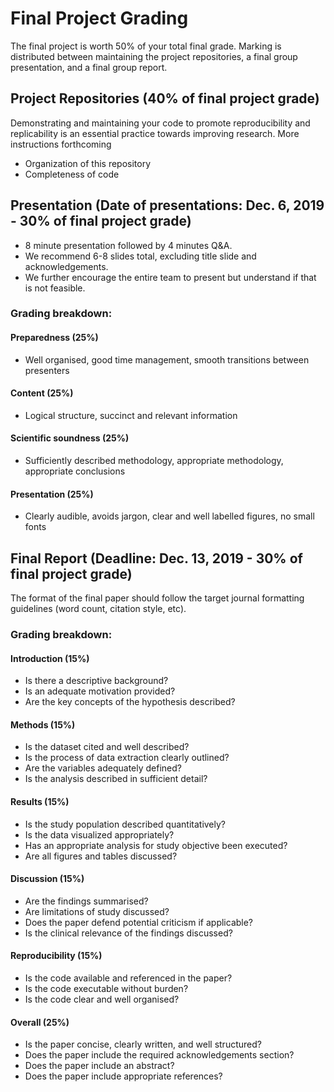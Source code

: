 # Final Project Grading

The final project is worth 50% of your total final grade. Marking is  distributed between maintaining the project repositories, a final group presentation, and a final group report.

## Project Repositories (40% of final project grade)
Demonstrating and maintaining your code to promote reproducibility and replicability is an essential practice towards improving research. More instructions forthcoming
- Organization of this repository
- Completeness of code

## Presentation (Date of presentations: Dec. 6, 2019 -	30% of final project grade)
- 8 minute presentation followed by 4 minutes Q&A.
- We recommend 6-8 slides total, excluding title slide and acknowledgements.
- We further encourage the entire team to present but understand if that is not feasible.

### Grading breakdown:

#### Preparedness (25%)
- Well organised, good time management, smooth transitions between presenters
#### Content (25%)
- Logical structure, succinct and relevant information
#### Scientific soundness (25%)
- Sufficiently described methodology, appropriate methodology, appropriate conclusions
#### Presentation (25%)
- Clearly audible, avoids jargon, clear and well labelled figures, no small fonts

## Final Report (Deadline: Dec. 13, 2019 - 30% of final project grade)
The format of the final paper should follow the target journal formatting guidelines (word count, citation style, etc).

### Grading breakdown:

#### Introduction (15%)
- Is there a descriptive background?
- Is an adequate motivation provided?
- Are the key concepts of the hypothesis described?

#### Methods (15%)
- Is the dataset cited and well described?
- Is the process of data extraction clearly outlined?
- Are the variables adequately defined?
- Is the analysis described in sufficient detail?

#### Results (15%)
- Is the study population described quantitatively?
- Is the data visualized appropriately?
- Has an appropriate analysis for study objective been executed?
- Are all figures and tables discussed?

#### Discussion (15%)
- Are the findings summarised?
- Are limitations of study discussed?
- Does the paper defend potential criticism if applicable?
- Is the clinical relevance of the findings discussed?

#### Reproducibility (15%)
- Is the code available and referenced in the paper?
- Is the code executable without burden?
- Is the code clear and well organised?

#### Overall (25%)
- Is the paper concise, clearly written, and well structured?
- Does the paper include the required acknowledgements section?
- Does the paper include an abstract?
- Does the paper include appropriate references?
